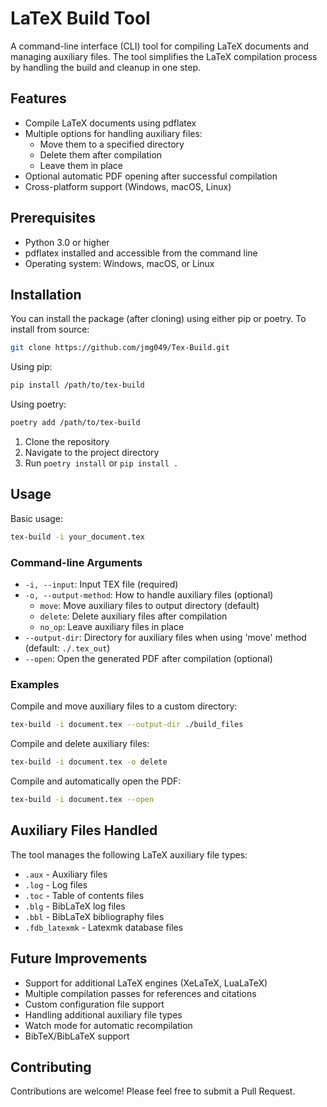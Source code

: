 # LaTeX Build Tool

A command-line interface (CLI) tool for compiling LaTeX documents and managing auxiliary files. The tool simplifies the LaTeX compilation process by handling the build and cleanup in one step.

## Features

- Compile LaTeX documents using pdflatex
- Multiple options for handling auxiliary files:
  - Move them to a specified directory
  - Delete them after compilation
  - Leave them in place
- Optional automatic PDF opening after successful compilation
- Cross-platform support (Windows, macOS, Linux)

## Prerequisites

- Python 3.0 or higher
- pdflatex installed and accessible from the command line
- Operating system: Windows, macOS, or Linux

## Installation

You can install the package (after cloning) using either pip or poetry. 
To install from source:

```bash
git clone https://github.com/jmg049/Tex-Build.git
```

Using pip:

```bash
pip install /path/to/tex-build
```

Using poetry:

```bash
poetry add /path/to/tex-build
```

1. Clone the repository
2. Navigate to the project directory
3. Run `poetry install` or `pip install .`

## Usage

Basic usage:

```bash
tex-build -i your_document.tex
```

### Command-line Arguments

- `-i, --input`: Input TEX file (required)
- `-o, --output-method`: How to handle auxiliary files (optional)
  - `move`: Move auxiliary files to output directory (default)
  - `delete`: Delete auxiliary files after compilation
  - `no_op`: Leave auxiliary files in place
- `--output-dir`: Directory for auxiliary files when using 'move' method (default: `./.tex_out`)
- `--open`: Open the generated PDF after compilation (optional)

### Examples

Compile and move auxiliary files to a custom directory:

```bash
tex-build -i document.tex --output-dir ./build_files
```

Compile and delete auxiliary files:

```bash
tex-build -i document.tex -o delete
```

Compile and automatically open the PDF:

```bash
tex-build -i document.tex --open
```

## Auxiliary Files Handled

The tool manages the following LaTeX auxiliary file types:

- `.aux` - Auxiliary files
- `.log` - Log files
- `.toc` - Table of contents files
- `.blg` - BibLaTeX log files
- `.bbl` - BibLaTeX bibliography files
- `.fdb_latexmk` - Latexmk database files

## Future Improvements

- Support for additional LaTeX engines (XeLaTeX, LuaLaTeX)
- Multiple compilation passes for references and citations
- Custom configuration file support
- Handling additional auxiliary file types
- Watch mode for automatic recompilation
- BibTeX/BibLaTeX support

## Contributing

Contributions are welcome! Please feel free to submit a Pull Request.
